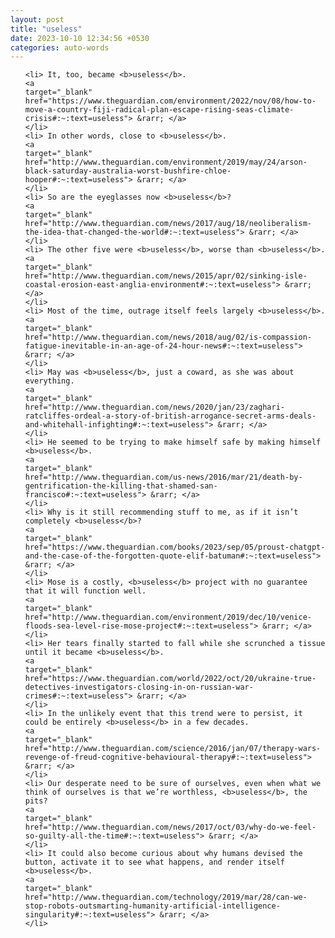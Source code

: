 ```yaml
---
layout: post
title: "useless"
date: 2023-10-10 12:34:56 +0530
categories: auto-words
---
```

<ol>

    <li> It, too, became <b>useless</b>.
    <a 
    target="_blank" 
    href="https://www.theguardian.com/environment/2022/nov/08/how-to-move-a-country-fiji-radical-plan-escape-rising-seas-climate-crisis#:~:text=useless"> &rarr; </a>
    </li>
    <li> In other words, close to <b>useless</b>.
    <a 
    target="_blank" 
    href="http://www.theguardian.com/environment/2019/may/24/arson-black-saturday-australia-worst-bushfire-chloe-hooper#:~:text=useless"> &rarr; </a>
    </li>
    <li> So are the eyeglasses now <b>useless</b>?
    <a 
    target="_blank" 
    href="http://www.theguardian.com/news/2017/aug/18/neoliberalism-the-idea-that-changed-the-world#:~:text=useless"> &rarr; </a>
    </li>
    <li> The other five were <b>useless</b>, worse than <b>useless</b>.
    <a 
    target="_blank" 
    href="http://www.theguardian.com/news/2015/apr/02/sinking-isle-coastal-erosion-east-anglia-environment#:~:text=useless"> &rarr; </a>
    </li>
    <li> Most of the time, outrage itself feels largely <b>useless</b>.
    <a 
    target="_blank" 
    href="http://www.theguardian.com/news/2018/aug/02/is-compassion-fatigue-inevitable-in-an-age-of-24-hour-news#:~:text=useless"> &rarr; </a>
    </li>
    <li> May was <b>useless</b>, just a coward, as she was about everything.
    <a 
    target="_blank" 
    href="http://www.theguardian.com/news/2020/jan/23/zaghari-ratcliffes-ordeal-a-story-of-british-arrogance-secret-arms-deals-and-whitehall-infighting#:~:text=useless"> &rarr; </a>
    </li>
    <li> He seemed to be trying to make himself safe by making himself <b>useless</b>.
    <a 
    target="_blank" 
    href="http://www.theguardian.com/us-news/2016/mar/21/death-by-gentrification-the-killing-that-shamed-san-francisco#:~:text=useless"> &rarr; </a>
    </li>
    <li> Why is it still recommending stuff to me, as if it isn’t completely <b>useless</b>?
    <a 
    target="_blank" 
    href="https://www.theguardian.com/books/2023/sep/05/proust-chatgpt-and-the-case-of-the-forgotten-quote-elif-batuman#:~:text=useless"> &rarr; </a>
    </li>
    <li> Mose is a costly, <b>useless</b> project with no guarantee that it will function well.
    <a 
    target="_blank" 
    href="http://www.theguardian.com/environment/2019/dec/10/venice-floods-sea-level-rise-mose-project#:~:text=useless"> &rarr; </a>
    </li>
    <li> Her tears finally started to fall while she scrunched a tissue until it became <b>useless</b>.
    <a 
    target="_blank" 
    href="https://www.theguardian.com/world/2022/oct/20/ukraine-true-detectives-investigators-closing-in-on-russian-war-crimes#:~:text=useless"> &rarr; </a>
    </li>
    <li> In the unlikely event that this trend were to persist, it could be entirely <b>useless</b> in a few decades.
    <a 
    target="_blank" 
    href="http://www.theguardian.com/science/2016/jan/07/therapy-wars-revenge-of-freud-cognitive-behavioural-therapy#:~:text=useless"> &rarr; </a>
    </li>
    <li> Our desperate need to be sure of ourselves, even when what we think of ourselves is that we’re worthless, <b>useless</b>, the pits?
    <a 
    target="_blank" 
    href="http://www.theguardian.com/news/2017/oct/03/why-do-we-feel-so-guilty-all-the-time#:~:text=useless"> &rarr; </a>
    </li>
    <li> It could also become curious about why humans devised the button, activate it to see what happens, and render itself <b>useless</b>.
    <a 
    target="_blank" 
    href="http://www.theguardian.com/technology/2019/mar/28/can-we-stop-robots-outsmarting-humanity-artificial-intelligence-singularity#:~:text=useless"> &rarr; </a>
    </li>